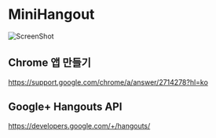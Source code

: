# MiniHangout
![ScreenShot](https://cloud.githubusercontent.com/assets/11251798/13903064/d7d7f1f4-eeac-11e5-9650-77cab1678111.png)

## Chrome 앱 만들기
https://support.google.com/chrome/a/answer/2714278?hl=ko

## Google+ Hangouts API
https://developers.google.com/+/hangouts/
